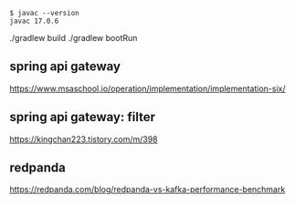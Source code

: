 



```
$ javac --version
javac 17.0.6
```

./gradlew build
./gradlew bootRun


## spring api gateway
https://www.msaschool.io/operation/implementation/implementation-six/

## spring api gateway: filter  
https://kingchan223.tistory.com/m/398


## redpanda

https://redpanda.com/blog/redpanda-vs-kafka-performance-benchmark
